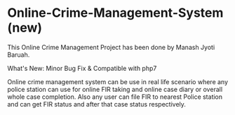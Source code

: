 # Online-Crime-Management-System (new)
This Online Crime Management Project has been done by Manash Jyoti Baruah.

What's New: Minor Bug Fix & Compatible with php7

Online crime management system can be use in real life scenario where any police station can use for online FIR taking and online case diary or overall whole case completion. Also any user can file FIR to nearest Police station and can get FIR status and after that case status respectively.
